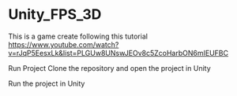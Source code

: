 # Unity_FPS_3D

This is a game create following this tutorial
https://www.youtube.com/watch?v=rJqP5EesxLk&list=PLGUw8UNswJEOv8c5ZcoHarbON6mIEUFBC

Run Project
Clone the repository and open the project in Unity

Run the project in Unity